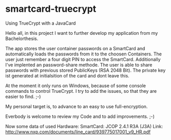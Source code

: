 # smartcard-truecrypt
Using TrueCrypt with a JavaCard

Hello all,
in this project I want to further develop my application from my Bachelorthesis.

The app stores the user container passwords on a SmartCard and automatically loads the passwords from it to the choosen Containers. The user just remember a four digit PIN to access the SmartCard. 
Additionally I've implented an password-share methode. The user is able to share passwords with previous stored PublicKeys (RSA 2048 Bit). The private key ist generated at initialsition of the card and dont leave this.

At the moment it only runs on Windows, because of some console commands to control TrueCrypt. I try to add the issues, so that they are easier to find. ;-)

My personal target is, to advance to an easy to use full-encryption. 

Everbody is welcome to review my Code and to add improvements. ;-)

Now some data of used Hardware:
  SmartCard: JCOP 2.4.1 R3A (J3A)
  Link: http://www.nxp.com/documents/line_card/939775017001_v9_HR.pdf
  
  
